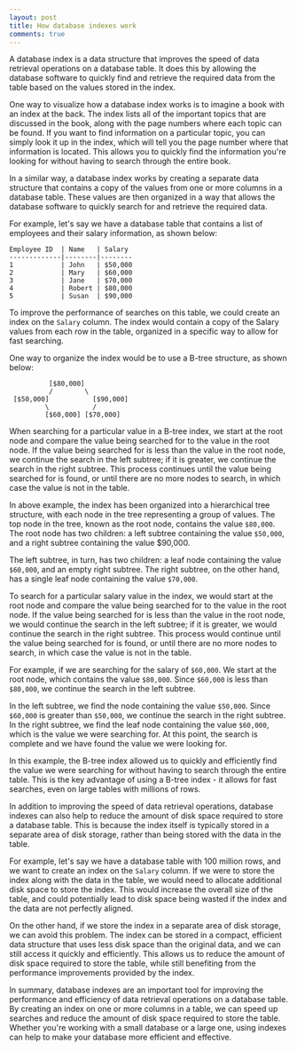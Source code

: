 ```yaml
---
layout: post
title: How database indexes work
comments: true
---
```

A database index is a data structure that improves the speed of data retrieval operations on a database table. It does this by allowing the database software to quickly find and retrieve the required data from the table based on the values stored in the index.

One way to visualize how a database index works is to imagine a book with an index at the back. The index lists all of the important topics that are discussed in the book, along with the page numbers where each topic can be found. If you want to find information on a particular topic, you can simply look it up in the index, which will tell you the page number where that information is located. This allows you to quickly find the information you're looking for without having to search through the entire book.

In a similar way, a database index works by creating a separate data structure that contains a copy of the values from one or more columns in a database table. These values are then organized in a way that allows the database software to quickly search for and retrieve the required data.

For example, let's say we have a database table that contains a list of employees and their salary information, as shown below:

```
Employee ID  | Name   | Salary
-------------|--------|--------
1            | John   | $50,000
2            | Mary   | $60,000
3            | Jane   | $70,000
4            | Robert | $80,000
5            | Susan  | $90,000
```
To improve the performance of searches on this table, we could create an index on the `Salary` column. The index would contain a copy of the Salary values from each row in the table, organized in a specific way to allow for fast searching.

One way to organize the index would be to use a B-tree structure, as shown below:

```
          [$80,000]
          /        \
 [$50,000]           [$90,000]
         \           /
         [$60,000] [$70,000]
```

When searching for a particular value in a B-tree index, we start at the root node and compare the value being searched for to the value in the root node. If the value being searched for is less than the value in the root node, we continue the search in the left subtree; if it is greater, we continue the search in the right subtree. This process continues until the value being searched for is found, or until there are no more nodes to search, in which case the value is not in the table.

In above example, the index has been organized into a hierarchical tree structure, with each node in the tree representing a group of values. The top node in the tree, known as the root node, contains the value `$80,000`. The root node has two children: a left subtree containing the value `$50,000`, and a right subtree containing the value $90,000.

The left subtree, in turn, has two children: a leaf node containing the value `$60,000`, and an empty right subtree. The right subtree, on the other hand, has a single leaf node containing the value `$70,000`.

To search for a particular salary value in the index, we would start at the root node and compare the value being searched for to the value in the root node. If the value being searched for is less than the value in the root node, we would continue the search in the left subtree; if it is greater, we would continue the search in the right subtree. This process would continue until the value being searched for is found, or until there are no more nodes to search, in which case the value is not in the table.

For example, if we are searching for the salary of `$60,000`. We start at the root node, which contains the value `$80,000`. Since `$60,000` is less than `$80,000`, we continue the search in the left subtree.

In the left subtree, we find the node containing the value `$50,000`. Since `$60,000` is greater than `$50,000`, we continue the search in the right subtree. In the right subtree, we find the leaf node containing the value `$60,000`, which is the value we were searching for. At this point, the search is complete and we have found the value we were looking for.

In this example, the B-tree index allowed us to quickly and efficiently find the value we were searching for without having to search through the entire table. This is the key advantage of using a B-tree index - it allows for fast searches, even on large tables with millions of rows.

In addition to improving the speed of data retrieval operations, database indexes can also help to reduce the amount of disk space required to store a database table. This is because the index itself is typically stored in a separate area of disk storage, rather than being stored with the data in the table.

For example, let's say we have a database table with 100 million rows, and we want to create an index on the `Salary` column. If we were to store the index along with the data in the table, we would need to allocate additional disk space to store the index. This would increase the overall size of the table, and could potentially lead to disk space being wasted if the index and the data are not perfectly aligned.

On the other hand, if we store the index in a separate area of disk storage, we can avoid this problem. The index can be stored in a compact, efficient data structure that uses less disk space than the original data, and we can still access it quickly and efficiently. This allows us to reduce the amount of disk space required to store the table, while still benefiting from the performance improvements provided by the index.

In summary, database indexes are an important tool for improving the performance and efficiency of data retrieval operations on a database table. By creating an index on one or more columns in a table, we can speed up searches and reduce the amount of disk space required to store the table. Whether you're working with a small database or a large one, using indexes can help to make your database more efficient and effective.
